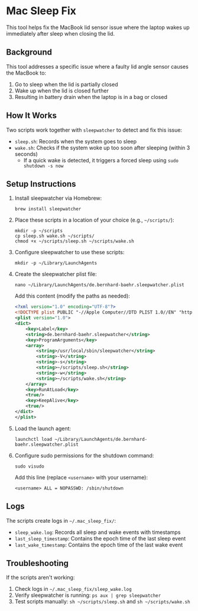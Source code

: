# Mac Sleep Fix

This tool helps fix the MacBook lid sensor issue where the laptop wakes up immediately after sleep when closing the lid.

## Background

This tool addresses a specific issue where a faulty lid angle sensor causes the MacBook to:
1. Go to sleep when the lid is partially closed
2. Wake up when the lid is closed further
3. Resulting in battery drain when the laptop is in a bag or closed

## How It Works

Two scripts work together with `sleepwatcher` to detect and fix this issue:

- `sleep.sh`: Records when the system goes to sleep
- `wake.sh`: Checks if the system woke up too soon after sleeping (within 3 seconds)
  - If a quick wake is detected, it triggers a forced sleep using `sudo shutdown -s now`

## Setup Instructions

1. Install sleepwatcher via Homebrew:
   ```
   brew install sleepwatcher
   ```

2. Place these scripts in a location of your choice (e.g., `~/scripts/`):
   ```
   mkdir -p ~/scripts
   cp sleep.sh wake.sh ~/scripts/
   chmod +x ~/scripts/sleep.sh ~/scripts/wake.sh
   ```

3. Configure sleepwatcher to use these scripts:
   ```
   mkdir -p ~/Library/LaunchAgents
   ```

4. Create the sleepwatcher plist file:
   ```
   nano ~/Library/LaunchAgents/de.bernhard-baehr.sleepwatcher.plist
   ```

   Add this content (modify the paths as needed):
   ```xml
   <?xml version="1.0" encoding="UTF-8"?>
   <!DOCTYPE plist PUBLIC "-//Apple Computer//DTD PLIST 1.0//EN" "http://www.apple.com/DTDs/PropertyList-1.0.dtd">
   <plist version="1.0">
   <dict>
       <key>Label</key>
       <string>de.bernhard-baehr.sleepwatcher</string>
       <key>ProgramArguments</key>
       <array>
           <string>/usr/local/sbin/sleepwatcher</string>
           <string>-V</string>
           <string>-s</string>
           <string>~/scripts/sleep.sh</string>
           <string>-w</string>
           <string>~/scripts/wake.sh</string>
       </array>
       <key>RunAtLoad</key>
       <true/>
       <key>KeepAlive</key>
       <true/>
   </dict>
   </plist>
   ```

5. Load the launch agent:
   ```
   launchctl load ~/Library/LaunchAgents/de.bernhard-baehr.sleepwatcher.plist
   ```

6. Configure sudo permissions for the shutdown command:
   ```
   sudo visudo
   ```
   
   Add this line (replace `<username>` with your username):
   ```
   <username> ALL = NOPASSWD: /sbin/shutdown
   ```

## Logs

The scripts create logs in `~/.mac_sleep_fix/`:
- `sleep_wake.log`: Records all sleep and wake events with timestamps
- `last_sleep_timestamp`: Contains the epoch time of the last sleep event
- `last_wake_timestamp`: Contains the epoch time of the last wake event

## Troubleshooting

If the scripts aren't working:

1. Check logs in `~/.mac_sleep_fix/sleep_wake.log`
2. Verify sleepwatcher is running: `ps aux | grep sleepwatcher`
3. Test scripts manually: `sh ~/scripts/sleep.sh` and `sh ~/scripts/wake.sh` 